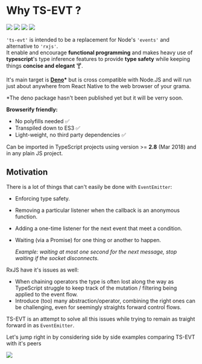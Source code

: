 # Why TS-EVT ?

![](https://img.shields.io/bundlephobia/min/ts-evt) ![](https://img.shields.io/bundlephobia/minzip/ts-evt) ![](https://img.shields.io/david/garronej/ts-evt) ![](https://img.shields.io/npm/l/ts-evt)

`'ts-evt'` is intended to be a replacement for Node's `'events'` and alternative to `'rxjs'`.  
It enable and encourage **functional programming** and makes heavy use of **typescript**'s type inference features to provide **type safety** while keeping things **concise and elegant** 🍸.

It's main target is [**Deno**](https://github.com/denoland/deno)**\***  but is cross compatible with Node.JS and will run just about anywhere from React Native to the web browser of your grama.

\*The deno package hasn't been published yet but it will be verry soon.

**Browserify friendly:**

* No polyfills needed ✅  
* Transpiled down to ES3 ✅  
* Light-weight, no third party dependencies ✅   

Can be imported in TypeScript projects using version &gt;= **2.8** \(Mar 2018\) and in any plain JS project.

## Motivation

There is a lot of things that can't easily be done with `EventEmitter`:

* Enforcing type safety. 
* Removing a particular listener when the callback is an anonymous function.
* Adding a one-time listener for the next event that meet a condition.
* Waiting \(via a Promise\) for one thing or another to happen.

  _Example: waiting at most one second for the next message, stop waiting if the socket disconnects._

RxJS have it's issues as well:

* When chaining operators the type is often lost along the way as TypeScript struggle to keep track of the mutation / filtering being applied to the event flow.
* Introduce \(too\) many abstraction/operator, combining the right ones can be challenging, even for seemingly straights forward control flows.

TS-EVT is an attempt to solve all this issues while trying to remain as traight forward in as `EventEmitter`.

Let's jump right in by considering side by side examples comparing TS-EVT with it's peers

![](https://ts-evt.dev/assets/img/gun-vs-sword.gif)

